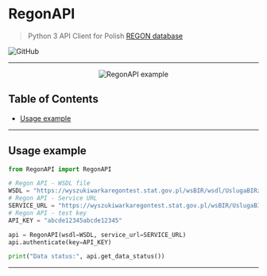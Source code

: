 # RegonAPI

> Python 3 API Client for Polish [REGON database](https://api.stat.gov.pl/Home/RegonApi)


![GitHub](https://img.shields.io/github/license/rolzwy7/RegonAPI.svg?color=black&style=flat-square)

---
<p align="center">
  <img src="https://rolzwy7.github.io/cdn/projects/RegonAPI/example_001.gif" alt="RegonAPI example"/>
</p>

## Table of Contents

- [Usage example](#usage-example)
<!-- - [Installation](#installation)
- [Features](#features)
- [Tests](#dependencies)
- [Documentation](#documentation)
- [FAQ](#faq) -->

---

## Usage example

```python
from RegonAPI import RegonAPI

# Regon API - WSDL file
WSDL = "https://wyszukiwarkaregontest.stat.gov.pl/wsBIR/wsdl/UslugaBIRzewnPubl.xsd"
# Regon API - Service URL
SERVICE_URL = "https://wyszukiwarkaregontest.stat.gov.pl/wsBIR/UslugaBIRzewnPubl.svc"
# Regon API - test key
API_KEY = "abcde12345abcde12345"

api = RegonAPI(wsdl=WSDL, service_url=SERVICE_URL)
api.authenticate(key=API_KEY)

print("Data status:", api.get_data_status())
```

---

<!-- ## Installation

### Pip

```
python -m pip install RegonAPI
```

## Features

## Tests

```
python -m pytest -v RegonAPI/test
```

## FAQ -->
